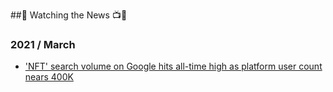 ##🦾 Watching the News 📺💎

### 2021 / March 

* ['NFT' search volume on Google hits all-time high as platform user count nears 400K](https://www.theblockcrypto.com/linked/98358/nft-search-volume-on-google-hits-all-time-high-as-platform-user-count-nears-400k)
